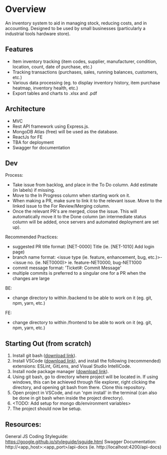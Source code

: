 # Overview
An inventory system to aid in managing stock, reducing costs, and in accounting. Designed to be used by small businesses (particularly a industrial tools hardware store).

## Features
- Item inventory tracking (item codes, supplier, manufacturer, condition, location, count, date of purchase, etc.)
- Tracking transactions (purchases, sales, running balances, customers, etc.)
- Various data processing (eg. to display inventory history, item purchase heatmap, inventory health, etc.)
- Export tables and charts to .xlsx and .pdf

## Architecture
- MVC
- Rest API framework using Express.js.
- MongoDB Atlas (free) will be used as the database.
- ReactJs for FE
- TBA for deployment
- Swagger for documentation

## Dev
Process:
- Take issue from backlog, and place in the To Do column. Add estimate (in labels) if missing.
- Move to the In Progress column when starting work on it.
- When making a PR, make sure to link it to the relevant issue. Move to the linked issue to the For Review/Merging column.
- Once the relevant PR's are merged, close the issue. This will automatically move it to the Done column (an intermediate status column will be added, once servers and automated deployment are set up).

Recommended Practices:
- suggested PR title format: [NET-0000] Title (ie. [NET-1010] Add login page)
- branch name format: <issue type (ie. feature, enhancement, bug, etc.)>-<issue no. (ie. NET0000)> ie. feature-NET0000, bug-NET1000
- commit message format: 'Ticket#: Commit Message'
- multiple commits is preferred to a singular one for a PR when the changes are large

BE:
- change directory to within /backend to be able to work on it (eg. git, npm, yarn, etc.)

FE:
- change directory to within /frontend to be able to work on it (eg. git, npm, yarn, etc.)

## Starting Out (from scratch)
1. Install git bash ([download link](https://git-scm.com/downloads)).
2. Install VSCode ([download link](https://code.visualstudio.com/download)), and install the following (recommended) extensions: ESLint, GitLens, and Visual Studio IntelliCode.
3. Install node package manager ([download link](https://docs.npmjs.com/downloading-and-installing-node-js-and-npm)).
4. Using git bash, go to directory where project will be located in. If using windows, this can be achieved through file explorer, right clicking the directory, and opening git bash from there. Clone this repository.
5. Open project in VSCode, and run 'npm install' in the terminal (can also be done in git bash when inside the project directory).
6. <TODO: Add setup for mongo db/environment variables>
7. The project should now be setup.

## Resources:
General JS Coding Styleguide: https://google.github.io/styleguide/jsguide.html
Swagger Documentation: http://<app_host>:<app_port>/api-docs (ie. http://localhost:4200/api-docs)
